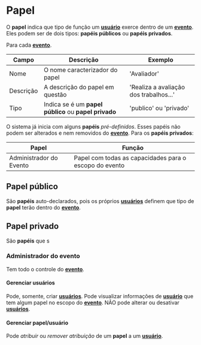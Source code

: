 # Papel

O **papel** indica que tipo de função um [**usuário**][usuario] exerce dentro de um [**evento**][evento].
Eles podem ser de dois tipos: **papéis públicos** ou **papéis privados**.

Para cada [**evento**][evento].

Campo | Descrição | Exemplo
------| --------- | --------
Nome | O nome caracterizador do papel | 'Avaliador'
Descrição | A descrição do papel em questão | 'Realiza a avaliação dos trabalhos...'
Tipo | Indica se é um **papel público** ou **papel privado** | 'publico' ou 'privado'

O sistema já inicia com alguns **papéis** *pré-definidos*. Esses papéis não podem ser alterados e nem removidos do [**evento**][evento]. Para os **papéis privados**:

Papel | Função |
------| -------|
Administrador do Evento | Papel com todas as capacidades para o escopo do evento

## Papel público

São **papéis** auto-declarados, pois os próprios [**usuários**][usuario] definem que tipo de **papel** terão dentro do [**evento**][evento].

## Papel privado

São **papéis** que s

### Administrador do evento

Tem todo o controle do [**evento**][evento].

#### Gerenciar usuários

Pode, somente, criar [**usuários**][usuario]. Pode visualizar informações de [**usuário**][usuario] que tem algum papel no escopo do [**evento**][evento]. NÃO pode alterar ou desativar [**usuários**][usuario].

#### Gerenciar papel/usuário

Pode *atribuir* ou *remover atribuição* de um **papel** a um [**usuário**][usuario].


[usuario]:<https://github.com/ccsa-ufrn/seminario/blob/master/docs/user.br.md>
[evento]:<https://github.com/ccsa-ufrn/seminario/blob/master/docs/evento.br.md>
